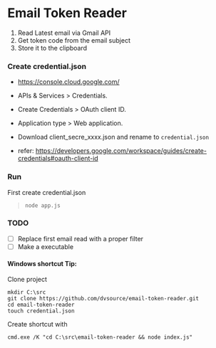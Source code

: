 # Email Token Reader

1. Read Latest email via Gmail API
2. Get token code from the email subject
3. Store it to the clipboard

### Create credential.json

- https://console.cloud.google.com/
- APIs & Services > Credentials.
- Create Credentials > OAuth client ID.
- Application type > Web application.
- Download client_secre_xxxx.json and rename to `credential.json`

- refer: https://developers.google.com/workspace/guides/create-credentials#oauth-client-id

### Run

First create credential.json

> `node app.js`

### TODO

- [ ] Replace first email read with a proper filter
- [ ] Make a executable

#### Windows shortcut Tip:

Clone project

```
mkdir C:\src
git clone https://github.com/dvsource/email-token-reader.git
cd email-token-reader
touch credential.json
```

Create shortcut with

```
cmd.exe /K "cd C:\src\email-token-reader && node index.js"
```
